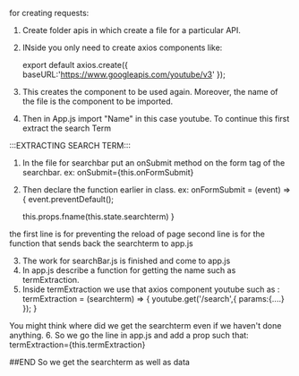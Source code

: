 for creating requests:


1. Create folder apis in which create a file for a particular API.
2. INside you only need to create axios components like:
    
    export default axios.create({
        baseURL:'https://www.googleapis.com/youtube/v3'
    });

3. This creates the component to be used again. Moreover, the name of the file is the component to be imported.
4. Then in App.js import "Name" in this case youtube. To continue this first extract the search Term


:::EXTRACTING SEARCH TERM:::

1. In the file for searchbar put an onSubmit method on the form tag of the searchbar.
ex: onSubmit={this.onFormSubmit}
2. Then declare the function earlier in class.
ex:
onFormSubmit    =   (event) =>  {
    event.preventDefault();

    this.props.fname(this.state.searchterm)
}

the first line is for preventing the reload of page
second line is for the function that sends back the searchterm to app.js

3. The work for searchBar.js is finished and come to app.js
4. In app.js describe a function for getting the name such as termExtraction.
5. Inside termExtraction we use that axios component youtube such as :
termExtraction = (searchterm) => {
    youtube.get('/search',{
        params:{....}
    });
}

You might think where did we get the searchterm even if we haven't done anything.
6. So we go the <Searchbar> line in app.js and add a prop such that:
termExtraction={this.termExtraction}

##END
So we get the searchterm as well as data